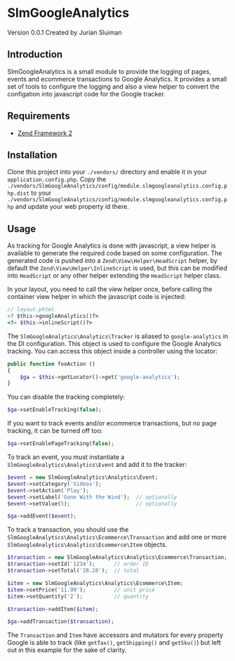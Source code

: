 SlmGoogleAnalytics
===
Version 0.0.1 Created by Jurian Sluiman

Introduction
---
SlmGoogleAnalytics is a small module to provide the logging of pages, events and
ecommerce transactions to Google Analytics. It provides a small set of tools to 
configure the logging and also a view helper to convert the configation into 
javascript code for the Google tracker.

Requirements
---
* [Zend Framework 2](https://github.com/zendframework/zf2)

Installation
---
Clone this project into your `./vendors/` directory and enable it in your
`application.config.php`. Copy the 
`./vendors/SlmGoogleAnalytics/config/module.slmgoogleanalytics.config.php.dist`
to your `./vendors/SlmGoogleAnalytics/config/module.slmgoogleanalytics.config.php`
and update your web property id there.

Usage
---
As tracking for Google Analytics is done with javascript, a view helper is 
available to generate the required code based on some configuration. The
generated code is pushed into a `Zend\View\Helper\HeadScript` helper, by default
the `Zend\View\Helper\InlineScript` is used, but this can be modified into 
`HeadScript` or any other helper extending the `HeadScript` helper class.

In your layout, you need to call the view helper once, before calling the container
view helper in which the javascript code is injected:

```php
// layout.phtml
<? $this->googleAnalytics()?>
<?= $this->inlineScript()?>
```

The `SlmGoogleAnalytics\Analytics\Tracker` is aliased to `google-analytics` in 
the DI configuration. This object is used to configure the Google Analytics
tracking. You can access this object inside a controller using the locator:

```php
public function fooAction ()
{
    $ga = $this->getLocator()->get('google-analytics');
}
```

You can disable the tracking completely:

```php
$ga->setEnableTracking(false);
```

If you want to track events and/or ecommerce transactions, but no page tracking,
it can be turned off too:

```php
$ga->setEnablePageTracking(false);
```

To track an event, you must instantiate a `SlmGoogleAnalytics\Analytics\Event`
and add it to the tracker:

```php
$event = new SlmGoogleAnalytics\Analytics\Event;
$event->setCategory('Videos');
$event->setAction('Play');
$event->setLabel('Gone With the Wind');  // optionally
$event->setValue(5);                     // optionally

$ga->addEvent($event);
```

To track a transaction, you should use the
`SlmGoogleAnalytics\Analytics\Ecommerce\Transaction` and add one or more
`SlmGoogleAnalytics\Analytics\Ecommerce\Item` objects.

```php
$transaction = new SlmGoogleAnalytics\Analytics\Ecommerce\Transaction;
$transaction->setId('1234');      // order ID
$transaction->setTotal('28.28');  // total

$item = new SlmGoogleAnalytics\Analytics\Ecommerce\Item;
$item->setPrice('11.99');         // unit price
$item->setQuantity('2');          // quantity

$transaction->addItem($item);

$ga->addTransaction($transaction);
```

The `Transaction` and `Item` have accessors and mutators for every property
Google is able to track (like `getTax()`, `getShipping()` and `getSku()`) but 
left out in this example for the sake of clarity.